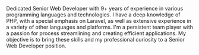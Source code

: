 Dedicated Senior Web Developer with 9+ years of experience in various programming languages and technologies. I have a deep knowledge of PHP, with a special emphasis on Laravel, as well as extensive experience in a variety of other languages and platforms. I'm a persistent team player with a passion for process streamlining and creating efficient applications. My objective is to bring these skills and my professional curiosity to a Senior Web Developer position.

<!--
**tolacika/tolacika** is a ✨ _special_ ✨ repository because its `README.md` (this file) appears on your GitHub profile.

Here are some ideas to get you started:

- 🔭 I’m currently working on ...
- 🌱 I’m currently learning ...
- 👯 I’m looking to collaborate on ...
- 🤔 I’m looking for help with ...
- 💬 Ask me about ...
- 📫 How to reach me: ...
- 😄 Pronouns: ...
- ⚡ Fun fact: ...
-->
